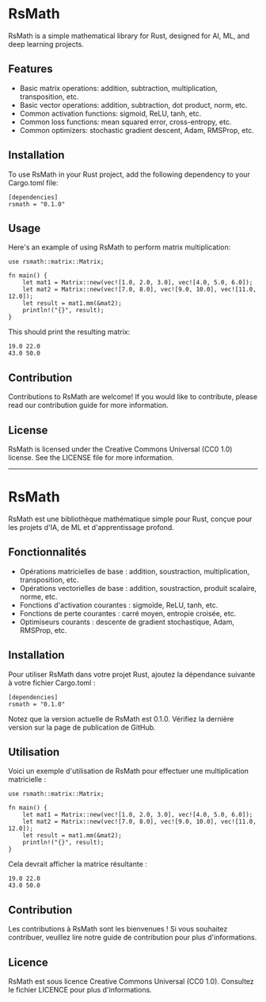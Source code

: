 # RsMath
RsMath is a simple mathematical library for Rust, designed for AI, ML, and deep learning projects.

## Features
- Basic matrix operations: addition, subtraction, multiplication, transposition, etc.
- Basic vector operations: addition, subtraction, dot product, norm, etc.
- Common activation functions: sigmoid, ReLU, tanh, etc.
- Common loss functions: mean squared error, cross-entropy, etc.
- Common optimizers: stochastic gradient descent, Adam, RMSProp, etc.

## Installation
To use RsMath in your Rust project, add the following dependency to your Cargo.toml file:

```
[dependencies]
rsmath = "0.1.0"
```

## Usage
Here's an example of using RsMath to perform matrix multiplication:

```
use rsmath::matrix::Matrix;

fn main() {
    let mat1 = Matrix::new(vec![1.0, 2.0, 3.0], vec![4.0, 5.0, 6.0]);
    let mat2 = Matrix::new(vec![7.0, 8.0], vec![9.0, 10.0], vec![11.0, 12.0]);
    let result = mat1.mm(&mat2);
    println!("{}", result);
}
```

This should print the resulting matrix:
```
19.0 22.0
43.0 50.0
```

## Contribution
Contributions to RsMath are welcome! If you would like to contribute, please read our contribution guide for more information.

## License
RsMath is licensed under the Creative Commons Universal (CC0 1.0) license. See the LICENSE file for more information.

------
# RsMath
RsMath est une bibliothèque mathématique simple pour Rust, conçue pour les projets d'IA, de ML et d'apprentissage profond.

## Fonctionnalités
- Opérations matricielles de base : addition, soustraction, multiplication, transposition, etc.
- Opérations vectorielles de base : addition, soustraction, produit scalaire, norme, etc.
- Fonctions d'activation courantes : sigmoïde, ReLU, tanh, etc.
- Fonctions de perte courantes : carré moyen, entropie croisée, etc.
- Optimiseurs courants : descente de gradient stochastique, Adam, RMSProp, etc.

## Installation
Pour utiliser RsMath dans votre projet Rust, ajoutez la dépendance suivante à votre fichier Cargo.toml :

```
[dependencies]
rsmath = "0.1.0"
```

Notez que la version actuelle de RsMath est 0.1.0. Vérifiez la dernière version sur la page de publication de GitHub.

## Utilisation
Voici un exemple d'utilisation de RsMath pour effectuer une multiplication matricielle :

```
use rsmath::matrix::Matrix;

fn main() {
    let mat1 = Matrix::new(vec![1.0, 2.0, 3.0], vec![4.0, 5.0, 6.0]);
    let mat2 = Matrix::new(vec![7.0, 8.0], vec![9.0, 10.0], vec![11.0, 12.0]);
    let result = mat1.mm(&mat2);
    println!("{}", result);
}
```

Cela devrait afficher la matrice résultante :

```
19.0 22.0
43.0 50.0
```

## Contribution
Les contributions à RsMath sont les bienvenues ! Si vous souhaitez contribuer, veuillez lire notre guide de contribution pour plus d'informations.

## Licence
RsMath est sous licence Creative Commons Universal (CC0 1.0). Consultez le fichier LICENCE pour plus d'informations.

